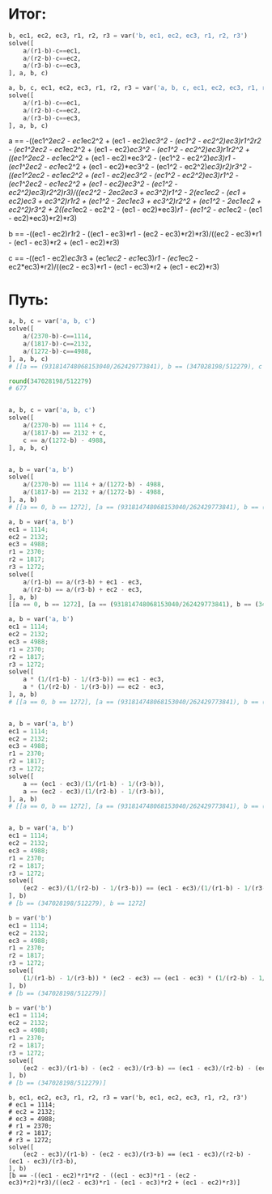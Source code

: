 # Итог:
```python
b, ec1, ec2, ec3, r1, r2, r3 = var('b, ec1, ec2, ec3, r1, r2, r3')
solve([
    a/(r1-b)-c==ec1, 
    a/(r2-b)-c==ec2,
    a/(r3-b)-c==ec3,
], a, b, c)

a, b, c, ec1, ec2, ec3, r1, r2, r3 = var('a, b, c, ec1, ec2, ec3, r1, r2, r3')
solve([
    a/(r1-b)-c==ec1, 
    a/(r2-b)-c==ec2,
    a/(r3-b)-c==ec3,
], a, b, c)
```
a == -((ec1^2*ec2 - ec1*ec2^2 + (ec1 - ec2)*ec3^2 - (ec1^2 - ec2^2)*ec3)*r1^2*r2 - (ec1^2*ec2 - ec1*ec2^2 + (ec1 - ec2)*ec3^2 - (ec1^2 - ec2^2)*ec3)*r1*r2^2 + ((ec1^2*ec2 - ec1*ec2^2 + (ec1 - ec2)*ec3^2 - (ec1^2 - ec2^2)*ec3)*r1 - (ec1^2*ec2 - ec1*ec2^2 + (ec1 - ec2)*ec3^2 - (ec1^2 - ec2^2)*ec3)*r2)*r3^2 - ((ec1^2*ec2 - ec1*ec2^2 + (ec1 - ec2)*ec3^2 - (ec1^2 - ec2^2)*ec3)*r1^2 - (ec1^2*ec2 - ec1*ec2^2 + (ec1 - ec2)*ec3^2 - (ec1^2 - ec2^2)*ec3)*r2^2)*r3)/((ec2^2 - 2*ec2*ec3 + ec3^2)*r1^2 - 2*(ec1*ec2 - (ec1 + ec2)*ec3 + ec3^2)*r1*r2 + (ec1^2 - 2*ec1*ec3 + ec3^2)*r2^2 + (ec1^2 - 2*ec1*ec2 + ec2^2)*r3^2 + 2*((ec1*ec2 - ec2^2 - (ec1 - ec2)*ec3)*r1 - (ec1^2 - ec1*ec2 - (ec1 - ec2)*ec3)*r2)*r3)

b == -((ec1 - ec2)*r1*r2 - ((ec1 - ec3)*r1 - (ec2 - ec3)*r2)*r3)/((ec2 - ec3)*r1 - (ec1 - ec3)*r2 + (ec1 - ec2)*r3)

c == -((ec1 - ec2)*ec3*r3 + (ec1*ec2 - ec1*ec3)*r1 - (ec1*ec2 - ec2*ec3)*r2)/((ec2 - ec3)*r1 - (ec1 - ec3)*r2 + (ec1 - ec2)*r3)

# Путь:
```python
a, b, c = var('a, b, c')
solve([
    a/(2370-b)-c==1114, 
    a/(1817-b)-c==2132,
    a/(1272-b)-c==4988,
], a, b, c)
# [[a == (931814748068153040/262429773841), b == (347028198/512279), c == (503988164/512279)]]

round(347028198/512279)
# 677


a, b, c = var('a, b, c')
solve([
    a/(2370-b) == 1114 + c, 
    a/(1817-b) == 2132 + c,
    c == a/(1272-b) - 4988,
], a, b, c)


a, b = var('a, b')
solve([
    a/(2370-b) == 1114 + a/(1272-b) - 4988, 
    a/(1817-b) == 2132 + a/(1272-b) - 4988,
], a, b)
# [[a == 0, b == 1272], [a == (931814748068153040/262429773841), b == (347028198/512279)]]
```
```python
a, b = var('a, b')
ec1 = 1114;
ec2 = 2132;
ec3 = 4988;
r1 = 2370;
r2 = 1817;
r3 = 1272;
solve([
    a/(r1-b) == a/(r3-b) + ec1 - ec3,
    a/(r2-b) == a/(r3-b) + ec2 - ec3,
], a, b)
[[a == 0, b == 1272], [a == (931814748068153040/262429773841), b == (347028198/512279)]]
```
```python
a, b = var('a, b')
ec1 = 1114;
ec2 = 2132;
ec3 = 4988;
r1 = 2370;
r2 = 1817;
r3 = 1272;
solve([
    a * (1/(r1-b) - 1/(r3-b)) == ec1 - ec3,
    a * (1/(r2-b) - 1/(r3-b)) == ec2 - ec3,
], a, b)
# [[a == 0, b == 1272], [a == (931814748068153040/262429773841), b == (347028198/512279)]]


a, b = var('a, b')
ec1 = 1114;
ec2 = 2132;
ec3 = 4988;
r1 = 2370;
r2 = 1817;
r3 = 1272;
solve([
    a == (ec1 - ec3)/(1/(r1-b) - 1/(r3-b)),
    a == (ec2 - ec3)/(1/(r2-b) - 1/(r3-b)),
], a, b)
# [[a == 0, b == 1272], [a == (931814748068153040/262429773841), b == (347028198/512279)]]


a, b = var('a, b')
ec1 = 1114;
ec2 = 2132;
ec3 = 4988;
r1 = 2370;
r2 = 1817;
r3 = 1272;
solve([
    (ec2 - ec3)/(1/(r2-b) - 1/(r3-b)) == (ec1 - ec3)/(1/(r1-b) - 1/(r3-b)),
], b)
# [b == (347028198/512279), b == 1272]
```

```python
b = var('b')
ec1 = 1114;
ec2 = 2132;
ec3 = 4988;
r1 = 2370;
r2 = 1817;
r3 = 1272;
solve([
    (1/(r1-b) - 1/(r3-b)) * (ec2 - ec3) == (ec1 - ec3) * (1/(r2-b) - 1/(r3-b)),
], b)
# [b == (347028198/512279)]
```


```python
b = var('b')
ec1 = 1114;
ec2 = 2132;
ec3 = 4988;
r1 = 2370;
r2 = 1817;
r3 = 1272;
solve([
    (ec2 - ec3)/(r1-b) - (ec2 - ec3)/(r3-b) == (ec1 - ec3)/(r2-b) - (ec1 - ec3)/(r3-b),
], b)
# [b == (347028198/512279)]
```

```
b, ec1, ec2, ec3, r1, r2, r3 = var('b, ec1, ec2, ec3, r1, r2, r3')
# ec1 = 1114;
# ec2 = 2132;
# ec3 = 4988;
# r1 = 2370;
# r2 = 1817;
# r3 = 1272;
solve([
    (ec2 - ec3)/(r1-b) - (ec2 - ec3)/(r3-b) == (ec1 - ec3)/(r2-b) - (ec1 - ec3)/(r3-b),
], b)
[b == -((ec1 - ec2)*r1*r2 - ((ec1 - ec3)*r1 - (ec2 - ec3)*r2)*r3)/((ec2 - ec3)*r1 - (ec1 - ec3)*r2 + (ec1 - ec2)*r3)]
```
